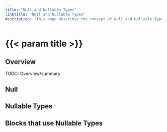 ```yaml
---
title: "Null and Nullable Types"
linkTitle: "Null and Nullable Types"
description: "This page describes the concept of Null and Nullable Types."
---
```


# {{< param title >}}

## Overview

TODO: Overview/summary

## Null

## Nullable Types

## Blocks that use Nullable Types
